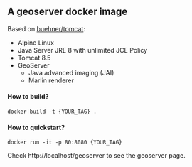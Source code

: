 ## A geoserver docker image

Based on [buehner/tomcat](https://github.com/buehner/docker-tomcat):

* Alpine Linux
* Java Server JRE 8 with unlimited JCE Policy
* Tomcat 8.5
* GeoServer
  * Java advanced imaging (JAI)
  * Marlin renderer

#### How to build?

`docker build -t {YOUR_TAG} .`

#### How to quickstart?

`docker run -it -p 80:8080 {YOUR_TAG}`

Check http://localhost/geoserver to see the geoserver page.
